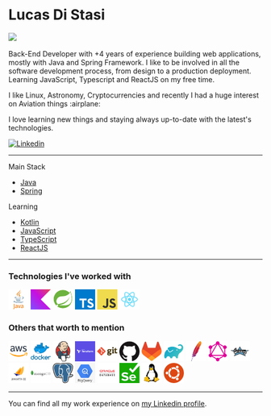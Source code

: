 # Lucas Di Stasi

![](https://komarev.com/ghpvc/?username=lucasdistasi&style=for-the-badge&color=blue)

<p>
    Back-End Developer with +4 years of experience building web applications, mostly with Java and Spring Framework. 
    I like to be involved in all the software development process, from design to a production deployment. 
    Learning JavaScript, Typescript and ReactJS on my free time.
</p>
<p>
    I like Linux, Astronomy, Cryptocurrencies and recently I had a huge interest on Aviation things :airplane:
</p>
<p>
    I love learning new things and staying always up-to-date with the latest's technologies.
</p>

<a href="https://www.linkedin.com/in/lucas-david-distasi/" target="_blank">
    <img alt="Linkedin" src="https://icongr.am/fontawesome/linkedin-square.svg?size=45&color=3584e4"/>
</a>

<hr>

Main Stack

- [Java](https://www.java.com)
- [Spring](https://spring.io/)

Learning

- [Kotlin](https://kotlinlang.org/jav)
- [JavaScript](https://www.javascript.com/)
- [TypeScript](https://www.typescriptlang.org/)
- [ReactJS](https://react.dev/)

<hr/>

### Technologies I've worked with

<code><img alt="Java" height="40" src="https://raw.githubusercontent.com/github/explore/main/topics/java/java.png"></code>
<code><img alt="Kotlin" height="40" src="https://raw.githubusercontent.com/github/explore/main/topics/kotlin/kotlin.png"></code>
<code><img alt="Spring" height="40" src="https://raw.githubusercontent.com/github/explore/main/topics/spring-boot/spring-boot.png"></code>
<code><img alt="TypeScript" height="40" src="https://raw.githubusercontent.com/github/explore/main/topics/typescript/typescript.png"></code>
<code><img alt="JavaScript" height="40" src="https://raw.githubusercontent.com/github/explore/main/topics/javascript/javascript.png"></code>
<code><img alt="ReactJS" height="40" src="https://raw.githubusercontent.com/github/explore/main/topics/react/react.png"></code>

### Others that worth to mention

<code><img alt="aws" height="40" src="https://raw.githubusercontent.com/github/explore/main/topics/aws/aws.png"></code>
<code><img alt="docker" height="40" src="https://raw.githubusercontent.com/github/explore/main/topics/docker/docker.png"></code>
<code><img alt="jenkins" height="40" src="https://raw.githubusercontent.com/github/explore/main/topics/jenkins/jenkins.png"></code>
<code><img alt="terraform" height="40" src="https://raw.githubusercontent.com/github/explore/main/topics/terraform/terraform.png"></code>
<code><img alt="git" height="40" src="https://raw.githubusercontent.com/github/explore/main/topics/git/git.png"></code>
<code><img alt="github" height="40" src="https://raw.githubusercontent.com/github/explore/main/topics/github/github.png"></code>
<code><img alt="gitlab" height="40" src="https://raw.githubusercontent.com/github/explore/main/topics/gitlab/gitlab.png"></code>
<code><img alt="gradle" height="40" src="https://raw.githubusercontent.com/github/explore/main/topics/gradle/gradle.png"></code>
<code><img alt="maven" height="40" src="https://raw.githubusercontent.com/github/explore/main/topics/maven/maven.png"></code>
<code><img alt="graphql" height="40" src="https://raw.githubusercontent.com/github/explore/main/topics/graphql/graphql.png"></code>
<code><img alt="groovy" height="40" src="https://raw.githubusercontent.com/github/explore/main/topics/groovy/groovy.png"></code>
<code><img alt="jakarta-ee" height="40" src="https://raw.githubusercontent.com/github/explore/main/topics/jakarta-ee/jakarta-ee.png"></code>
<code><img alt="mongodb" height="40" src="https://raw.githubusercontent.com/github/explore/main/topics/mongodb/mongodb.png"></code>
<code><img alt="postgresql" height="40" src="https://raw.githubusercontent.com/github/explore/main/topics/postgresql/postgresql.png"></code>
<code><img alt="bigquery" height="40" src="https://raw.githubusercontent.com/github/explore/main/topics/bigquery/bigquery.png"></code>
<code><img alt="oracle-database" height="40" src="https://raw.githubusercontent.com/github/explore/main/topics/oracle-database/oracle-database.png"></code>
<code><img alt="selenium" height="40" src="https://raw.githubusercontent.com/github/explore/main/topics/selenium/selenium.png"></code>
<code><img alt="linux" height="40" src="https://raw.githubusercontent.com/github/explore/main/topics/linux/linux.png"></code>
<code><img alt="ubuntu" height="40" src="https://raw.githubusercontent.com/github/explore/main/topics/ubuntu/ubuntu.png"></code>

<hr>

<p>
    You can find all my work experience on <a href="https://www.linkedin.com/in/lucas-david-distasi/" target="_blank">my Linkedin profile</a>.
</p>
